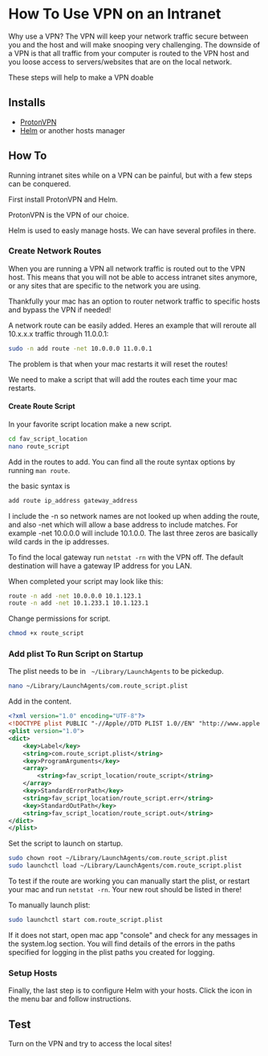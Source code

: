 # How To Use VPN on an Intranet

Why use a VPN? The VPN will keep your network traffic secure between you and the host and will make snooping very challenging. The downside of a VPN is that all traffic from your computer is routed to the VPN host and you loose access to servers/websites that are on the local network.

These steps will help to make a VPN doable

## Installs
* [ProtonVPN](https://protonvpn.com)
* [Helm](https://apps.apple.com/us/app/helm-hosts-file-manager/id1099472017?mt=12) or another hosts manager

## How To

Running intranet sites while on a VPN can be painful, but with a few steps can be conquered.

First install ProtonVPN and Helm.

ProtonVPN is the VPN of our choice.

Helm is used to easly manage hosts. We can have several profiles in there.

### Create Network Routes

When you are running a VPN all network traffic is routed out to the VPN host. This means that you will not be able to access intranet sites anymore, or any sites that are specific to the network you are using.

Thankfully your mac has an option to router network traffic to specific hosts and bypass the VPN if needed!

A network route can be easily added. Heres an example that will reroute all 10.x.x.x traffic through 11.0.0.1:

```sh
sudo -n add route -net 10.0.0.0 11.0.0.1
```

The problem is that when your mac restarts it will reset the routes!

We need to make a script that will add the routes each time your mac restarts.

#### Create Route Script

In your favorite script location make a new script.

```sh
cd fav_script_location
nano route_script
```

Add in the routes to add. You can find all the route syntax options by running ```man route```.

the basic syntax is

```sh
add route ip_address gateway_address
```

I include the -n so network names are not looked up when adding the route, and also -net which will allow a base address to include matches. For example -net 10.0.0.0 will include 10.1.0.0. The last three zeros are basically wild cards in the ip addresses.

To find the local gateway run ```netstat -rn``` with the VPN off. The default destination will have a gateway IP address for you LAN.

When completed your script may look like this:

```sh
route -n add -net 10.0.0.0 10.1.123.1
route -n add -net 10.1.233.1 10.1.123.1
```

Change permissions for script.

```sh
chmod +x route_script
```

### Add plist To Run Script on Startup

The plist needs to be in ``` ~/Library/LaunchAgents``` to be pickedup.

```sh
nano ~/Library/LaunchAgents/com.route_script.plist
```

Add in the content.

```xml
<?xml version="1.0" encoding="UTF-8"?>
<!DOCTYPE plist PUBLIC "-//Apple//DTD PLIST 1.0//EN" "http://www.apple.com/DTDs/PropertyList-1.0.dtd">
<plist version="1.0">
<dict>
    <key>Label</key>
    <string>com.route_script.plist</string>
    <key>ProgramArguments</key>
    <array>
        <string>fav_script_location/route_script</string>
    </array>
    <key>StandardErrorPath</key>
    <string>fav_script_location/route_script.err</string>
    <key>StandardOutPath</key>
    <string>fav_script_location/route_script.out</string>
</dict>
</plist>
```

Set the script to launch on startup.

```sh
sudo chown root ~/Library/LaunchAgents/com.route_script.plist
sudo launchctl load ~/Library/LaunchAgents/com.route_script.plist
```

To test if the route are working you can manually start the plist, or restart your mac and run ```netstat -rn```. Your new rout should be listed in there!

To manually launch plist:

```sh
sudo launchctl start com.route_script.plist
```

If it does not start, open mac app "console" and check for any messages in the system.log section. You will find details of the errors in the paths specified for logging in the plist paths you created for logging.

### Setup Hosts

Finally, the last step is to configure Helm with your hosts. Click the icon in the menu bar and follow instructions.

## Test

Turn on the VPN and try to access the local sites! 